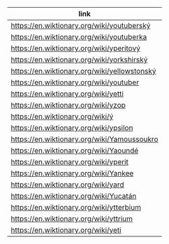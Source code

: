 |link|
|----|
|https://en.wiktionary.org/wiki/youtuberský|
|https://en.wiktionary.org/wiki/youtuberka|
|https://en.wiktionary.org/wiki/yperitový|
|https://en.wiktionary.org/wiki/yorkshirský|
|https://en.wiktionary.org/wiki/yellowstonský|
|https://en.wiktionary.org/wiki/youtuber|
|https://en.wiktionary.org/wiki/yetti|
|https://en.wiktionary.org/wiki/yzop|
|https://en.wiktionary.org/wiki/ý|
|https://en.wiktionary.org/wiki/ypsilon|
|https://en.wiktionary.org/wiki/Yamoussoukro|
|https://en.wiktionary.org/wiki/Yaoundé|
|https://en.wiktionary.org/wiki/yperit|
|https://en.wiktionary.org/wiki/Yankee|
|https://en.wiktionary.org/wiki/yard|
|https://en.wiktionary.org/wiki/Yucatán|
|https://en.wiktionary.org/wiki/ytterbium|
|https://en.wiktionary.org/wiki/yttrium|
|https://en.wiktionary.org/wiki/yeti|
